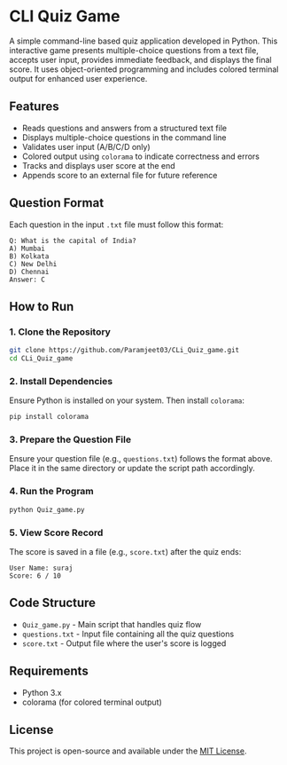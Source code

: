 # CLI Quiz Game

A simple command-line based quiz application developed in Python. This interactive game presents multiple-choice questions from a text file, accepts user input, provides immediate feedback, and displays the final score. It uses object-oriented programming and includes colored terminal output for enhanced user experience.

## Features

- Reads questions and answers from a structured text file
- Displays multiple-choice questions in the command line
- Validates user input (A/B/C/D only)
- Colored output using `colorama` to indicate correctness and errors
- Tracks and displays user score at the end
- Appends score to an external file for future reference

## Question Format

Each question in the input `.txt` file must follow this format:

```
Q: What is the capital of India?
A) Mumbai
B) Kolkata
C) New Delhi
D) Chennai
Answer: C
```

## How to Run

### 1. Clone the Repository
```bash
git clone https://github.com/Paramjeet03/CLi_Quiz_game.git
cd CLi_Quiz_game
```

### 2. Install Dependencies
Ensure Python is installed on your system. Then install `colorama`:
```bash
pip install colorama
```

### 3. Prepare the Question File

Ensure your question file (e.g., `questions.txt`) follows the format above. Place it in the same directory or update the script path accordingly.

### 4. Run the Program

```bash
python Quiz_game.py
```

### 5. View Score Record

The score is saved in a file (e.g., `score.txt`) after the quiz ends:
```
User Name: suraj
Score: 6 / 10
```


## Code Structure

- `Quiz_game.py` - Main script that handles quiz flow
- `questions.txt` - Input file containing all the quiz questions
- `score.txt` - Output file where the user's score is logged

## Requirements

- Python 3.x
- colorama (for colored terminal output)

## License

This project is open-source and available under the [MIT License](LICENSE).
